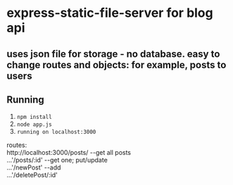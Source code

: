 # express-static-file-server for blog api
## uses json file for storage - no database. easy to change routes and objects: for example, posts to users

## Running

1. ```npm install```
2. ```node app.js```
2. ```running on localhost:3000```

routes:  
		http://localhost:3000/posts/  --get all posts  
		...'/posts/:id'  --get one; put/update  
		...'/newPost'    --add  
		...'/deletePost/:id'  
